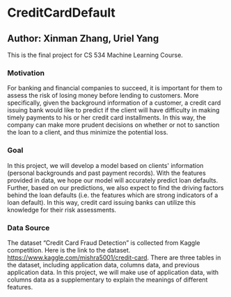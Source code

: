 # CreditCardDefault
## Author: Xinman Zhang, Uriel Yang

This is the final project for CS 534 Machine Learning Course.

### Motivation
For banking and financial companies to succeed, it is important for them to assess the risk of losing money before lending to customers. More specifically, given the background information of a customer, a credit card issuing bank would like to predict if the client will have difficulty in making timely payments to his or her credit card installments. In this way, the company can make more prudent decisions on whether or not to sanction the loan to a client, and thus minimize the potential loss. 

### Goal
In this project, we will develop a model based on clients' information (personal backgrounds and past payment records). With the features provided in data, we hope our model will accurately predict loan defaults. Further, based on our predictions, we also expect to find the driving factors behind the loan defaults (i.e. the features which are strong indicators of a loan default). In this way, credit card issuing banks can utilize this knowledge for their risk assessments.

### Data Source
The dataset “Credit Card Fraud Detection” is collected from Kaggle competition. Here is the link to the dataset. https://www.kaggle.com/mishra5001/credit-card. There are three tables in the dataset, including application data, columns data, and previous application data. In this project, we will make use of  application data, with columns data as a supplementary to explain the meanings of different features.